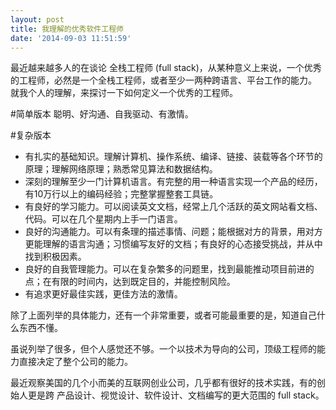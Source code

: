 ```yaml
---
layout: post
title: 我理解的优秀软件工程师
date: '2014-09-03 11:51:59'
---
```


最近越来越多人的在谈论 全栈工程师 (full stack)，从某种意义上来说，一个优秀的工程师，必然是一个全栈工程师，或者至少一两种跨语言、平台工作的能力。
就我个人的理解，来探讨一下如何定义一个优秀的工程师。


#简单版本
聪明、好沟通、自我驱动、有激情。


#复杂版本

* 有扎实的基础知识。理解计算机、操作系统、编译、链接、装载等各个环节的原理；理解网络原理；熟悉常见算法和数据结构。
* 深刻的理解至少一门计算机语言。有完整的用一种语言实现一个产品的经历，有10万行以上的编码经验；完整掌握整套工具链。
* 有良好的学习能力。可以阅读英文文档，经常上几个活跃的英文网站看文档、代码。可以在几个星期内上手一门语言。
* 良好的沟通能力。可以有条理的描述事情、问题；能根据对方的背景，用对方更能理解的语言沟通；习惯编写友好的文档；有良好的心态接受挑战，并从中找到积极因素。
* 良好的自我管理能力。可以在复杂繁多的问题里，找到最能推动项目前进的点；在有限的时间内，达到既定目的，并能控制风险。
* 有追求更好最佳实践，更佳方法的激情。

除了上面列举的具体能力，还有一个非常重要，或者可能最重要的是，知道自己什么东西不懂。

虽说列举了很多，但个人感觉还不够。一个以技术为导向的公司，顶级工程师的能力直接决定了整个公司的能力。

最近观察美国的几个小而美的互联网创业公司，几乎都有很好的技术实践，有的创始人更是跨 产品设计、视觉设计、软件设计、文档编写的更大范围的 full stack。 